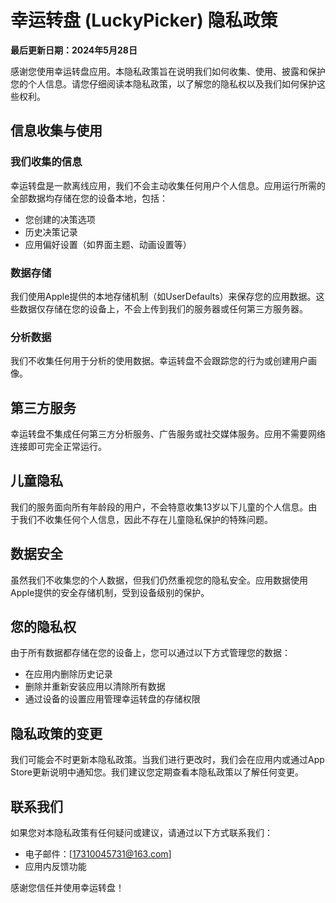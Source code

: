 # 幸运转盘 (LuckyPicker) 隐私政策

**最后更新日期：2024年5月28日**

感谢您使用幸运转盘应用。本隐私政策旨在说明我们如何收集、使用、披露和保护您的个人信息。请您仔细阅读本隐私政策，以了解您的隐私权以及我们如何保护这些权利。

## 信息收集与使用

### 我们收集的信息

幸运转盘是一款离线应用，我们不会主动收集任何用户个人信息。应用运行所需的全部数据均存储在您的设备本地，包括：

- 您创建的决策选项
- 历史决策记录
- 应用偏好设置（如界面主题、动画设置等）

### 数据存储

我们使用Apple提供的本地存储机制（如UserDefaults）来保存您的应用数据。这些数据仅存储在您的设备上，不会上传到我们的服务器或任何第三方服务器。

### 分析数据

我们不收集任何用于分析的使用数据。幸运转盘不会跟踪您的行为或创建用户画像。

## 第三方服务

幸运转盘不集成任何第三方分析服务、广告服务或社交媒体服务。应用不需要网络连接即可完全正常运行。

## 儿童隐私

我们的服务面向所有年龄段的用户，不会特意收集13岁以下儿童的个人信息。由于我们不收集任何个人信息，因此不存在儿童隐私保护的特殊问题。

## 数据安全

虽然我们不收集您的个人数据，但我们仍然重视您的隐私安全。应用数据使用Apple提供的安全存储机制，受到设备级别的保护。

## 您的隐私权

由于所有数据都存储在您的设备上，您可以通过以下方式管理您的数据：

- 在应用内删除历史记录
- 删除并重新安装应用以清除所有数据
- 通过设备的设置应用管理幸运转盘的存储权限

## 隐私政策的变更

我们可能会不时更新本隐私政策。当我们进行更改时，我们会在应用内或通过App Store更新说明中通知您。我们建议您定期查看本隐私政策以了解任何变更。

## 联系我们

如果您对本隐私政策有任何疑问或建议，请通过以下方式联系我们：

- 电子邮件：[17310045731@163.com]
- 应用内反馈功能

感谢您信任并使用幸运转盘！ 